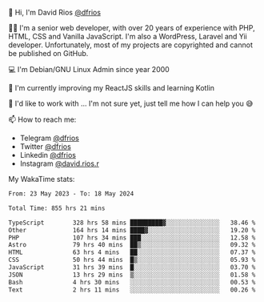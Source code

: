 👋 Hi, I'm David Rios [@dfrios](https://github.com/dfrios)

👨‍💻 I'm a senior web developer, with over 20 years of experience with PHP, HTML, CSS and Vanilla JavaScript. I'm also a WordPress, Laravel and Yii developer. Unfortunately, most of my projects are copyrighted and cannot be published on GitHub.

💻 I'm Debian/GNU Linux Admin since year 2000

🌱 I'm currently improving my ReactJS skills and learning Kotlin

💞️ I'd like to work with ... I'm not sure yet, just tell me how I can help you 😅


📫 How to reach me:
* Telegram [@dfrios](https://t.me/dfrios)
* Twitter [@dfrios](https://twitter.com/dfrios)
* Linkedin [@dfrios](https://linkedin.com/in/dfrios)
* Instagram [@david.rios.r](https://instagram.com/david.rios.r)



My WakaTime stats:
<!--START_SECTION:waka-->

```txt
From: 23 May 2023 - To: 18 May 2024

Total Time: 855 hrs 21 mins

TypeScript        328 hrs 58 mins █████████▓░░░░░░░░░░░░░░░   38.46 %
Other             164 hrs 14 mins ████▓░░░░░░░░░░░░░░░░░░░░   19.20 %
PHP               107 hrs 34 mins ███░░░░░░░░░░░░░░░░░░░░░░   12.58 %
Astro             79 hrs 40 mins  ██▒░░░░░░░░░░░░░░░░░░░░░░   09.32 %
HTML              63 hrs 4 mins   ██░░░░░░░░░░░░░░░░░░░░░░░   07.37 %
CSS               50 hrs 44 mins  █▒░░░░░░░░░░░░░░░░░░░░░░░   05.93 %
JavaScript        31 hrs 39 mins  █░░░░░░░░░░░░░░░░░░░░░░░░   03.70 %
JSON              13 hrs 29 mins  ▒░░░░░░░░░░░░░░░░░░░░░░░░   01.58 %
Bash              4 hrs 30 mins   ░░░░░░░░░░░░░░░░░░░░░░░░░   00.53 %
Text              2 hrs 11 mins   ░░░░░░░░░░░░░░░░░░░░░░░░░   00.26 %
```

<!--END_SECTION:waka-->
